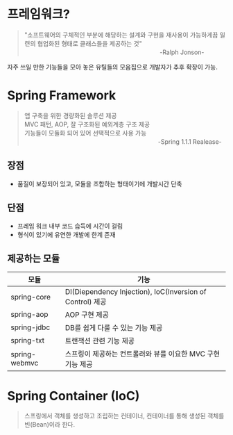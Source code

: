 # 프레임워크?

> "소프트웨어의 구체적인 부분에 해당하는 설계와 구현을 재사용이 가능하게끔 일련의 협업화된 형태로 클래스들을 제공하는 것"  
> 　　　　　　　　　　　　　　　　　　　　　　 -Ralph Jonson-

자주 쓰일 만한 기능들을 모아 놓은 유틸들의 모음집으로 개발자가 추후 확장이 가능.

# Spring Framework

> 앱 구축을 위한 경량화된 솔루션 제공  
> MVC 패턴, AOP, 잘 구조화된 예외계층 구조 제공  
> 기능들이 모듈화 되어 있어 선택적으로 사용 가능  
> 　　　　　　　　　　　　　　　　　　　　　　-Spring 1.1.1 Realease-

## 장점

- 품질이 보장되어 있고, 모듈을 조합하는 형태이기에 개발시간 단축

## 단점

- 프레임 워크 내부 코드 습득에 시간이 걸림
- 형식이 있기에 유연한 개발에 한계 존재

## 제공하는 모듈

| 모듈          | 기능                                                        |
| ------------- | ----------------------------------------------------------- |
| spring-core   | DI(Diependency Injection), IoC(Inversion of Control) 제공   |
| spring-aop    | AOP 구현 제공                                               |
| spring-jdbc   | DB를 쉽게 다룰 수 있는 기능 제공                            |
| spring-txt    | 트랜잭션 관련 기능 제공                                     |
| spring-webmvc | 스프링이 제공하는 컨트롤러와 뷰를 이요한 MVC 구현 기능 제공 |

# Spring Container (IoC)

> 스프링에서 객체를 생성하고 조립하는 컨테이너, 컨테이너를 통해 생성된 객체를 빈(Bean)이라 한다.
